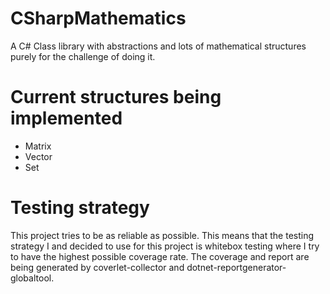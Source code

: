 # CSharpMathematics
A C# Class library with abstractions and lots of mathematical structures purely for the challenge of doing it. 

# Current structures being implemented
- Matrix
- Vector
- Set

# Testing strategy
This project tries to be as reliable as possible. This means that the testing strategy
I and decided to use for this project is whitebox testing where I try to have the 
highest possible coverage rate. The coverage and report are being generated by 
coverlet-collector and dotnet-reportgenerator-globaltool.

